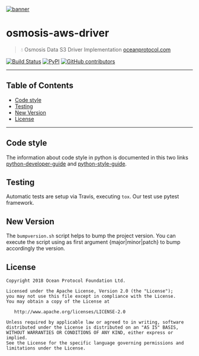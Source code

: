 [![banner](https://raw.githubusercontent.com/oceanprotocol/art/master/github/repo-banner%402x.png)](https://oceanprotocol.com)

# osmosis-aws-driver

> 💧 Osmosis Data S3 Driver Implementation
> [oceanprotocol.com](https://oceanprotocol.com)


[![Build Status](https://travis-ci.com/oceanprotocol/osmosis-aws-driver.svg)](https://travis-ci.com/oceanprotocol/osmosis-aws-driver)
[![PyPI](https://img.shields.io/pypi/v/osmosis-aws-driver.svg)](https://pypi.org/project/osmosis-aws-driver/)
[![GitHub contributors](https://img.shields.io/github/contributors/oceanprotocol/osmosis-aws-driver.svg)](https://github.com/oceanprotocol/osmosis-aws-driver/graphs/contributors)

---
## Table of Contents

  - [Code style](#code-style)
  - [Testing](#testing)
  - [New Version](#new-version)
  - [License](#license)

---

## Code style

The information about code style in python is documented in this two links [python-developer-guide](https://github.com/oceanprotocol/dev-ocean/blob/master/doc/development/python-developer-guide.md)
and [python-style-guide](https://github.com/oceanprotocol/dev-ocean/blob/master/doc/development/python-style-guide.md).
    
## Testing

Automatic tests are setup via Travis, executing `tox`.
Our test use pytest framework.

## New Version

The `bumpversion.sh` script helps to bump the project version. You can execute the script using as first argument {major|minor|patch} to bump accordingly the version.

## License

```
Copyright 2018 Ocean Protocol Foundation Ltd.

Licensed under the Apache License, Version 2.0 (the "License");
you may not use this file except in compliance with the License.
You may obtain a copy of the License at

   http://www.apache.org/licenses/LICENSE-2.0

Unless required by applicable law or agreed to in writing, software
distributed under the License is distributed on an "AS IS" BASIS,
WITHOUT WARRANTIES OR CONDITIONS OF ANY KIND, either express or implied.
See the License for the specific language governing permissions and
limitations under the License.
